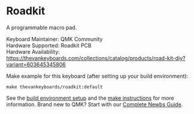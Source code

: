 # Roadkit

A programmable macro pad.

Keyboard Maintainer: QMK Community  
Hardware Supported: Roadkit PCB  
Hardware Availability: https://thevankeyboards.com/collections/catalog/products/road-kit-diy?variant=603645345806

Make example for this keyboard (after setting up your build environment):

    make thevankeyboards/roadkit:default

See the [build environment setup](https://docs.qmk.fm/#/getting_started_build_tools) and the [make instructions](https://docs.qmk.fm/#/getting_started_make_guide) for more information. Brand new to QMK? Start with our [Complete Newbs Guide](https://docs.qmk.fm/#/newbs).
